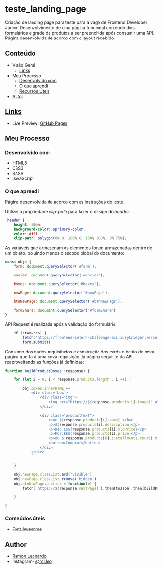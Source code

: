 # teste_landing_page
Criação de landing page para teste para a vaga de Frontend Developer Júnior. Desenvolvimento de uma página funcional contendo dois formulários e grade de produtos a ser preenchida após consumir uma API. Página desenvolvida de acordo com o layout recebido.

## Conteúdo

- Visão Geral
  - [Links](https://github.com/Rleopioneer/teste_landing_page/blob/master/README.md#links)
- Meu Processo
  - [Desenvolvido com](https://github.com/Rleopioneer/teste_landing_page/blob/master/README.md#built-with)
  - [O que aprendi](https://github.com/Rleopioneer/teste_landing_page/blob/master/README.md#what-i-learned)
  - [Recursos Úteis](https://github.com/Rleopioneer/teste_landing_page/blob/master/README.md#useful-resources)
- [Autor](https://github.com/Rleopioneer/teste_landing_page/blob/master/README.md#author)

## [Links](https://github.com/Rleopioneer/teste_landing_page/blob/master/README.md#links)

- Live Preview: [GitHub Pages](https://rleopioneer.github.io/teste_landing_page/)

## Meu Processo

### Desenvolvido com

- HTML5
- CSS3
- SASS
- JavaScript

### O que aprendi

Página desenvolvida de acordo com as instruções do teste. 

Utilizei a propriedade *clip-path* para fazer o design do *header*.

```scss
.header {
    height: 30em;
    background-color: $primary-color;
    color: #fff ;
    clip-path: polygon(0% 0, 100% 0, 100% 100%, 0% 75%);
```



As variáveis que armazenam os elementos foram armazenadas dentro de um objeto, poluindo menos o escopo global do documento:

```javascript
const obj= {
    form: document.querySelector('#form'),

    enviar: document.querySelector('#enviar'),

    boxes: document.querySelector('#boxes'),

    newPage: document.querySelector('#newPage'),

    btnNewPage: document.querySelector('#btnNewPage'),

    formShare: document.querySelector('#formShare')
}
```



API Request é realizada após a validação do formulário:

```js
    if (!temErro) {
        fetch('https://frontend-intern-challenge-api.iurykrieger.vercel.app/products?	page=1').then(toJson).then(buildProductBoxes).catch(errorMsg)
        form.submit()
```



Consumo dos dados requisitados e construção dos cards e botão de nova página que fará uma nova requisição da página seguinte da API reaproveitando as funções já definidas:

```js
function buildProductBoxes (response) {

    for (let i = 0; i < response.products.length ; i ++) {

        obj.boxes.innerHTML += `
            <div class="box">
                <div class="img">
                    <img src="https://${response.products[i].image}" alt="Porduct Image" class="product_img">
                </div>
                 
                <div class="productText">    
                    <h4> ${response.products[i].name} </h4>
                    <p>${response.products[i].description}</p>
                    <p>De: R$${response.products[i].oldPrice}</p>
                    <p>Por:R$${response.products[i].price}</p>
                    <p>ou ${response.products[0].installments.count} x de R$${response.products[0].installments.value}</p>
                    <button>Comprar</button>
                </div>
            </div>
            `
        
    }
    
    obj.newPage.classList.add('visible')
    obj.newPage.classList.remove('hidden')
    obj.btnNewPage.onclick = function(e) {
        fetch(`https://${response.nextPage}`).then(toJson).then(buildProductBoxes).catch(errorMsg)
    
    }

}
```

### Conteúdos úteis

- [Font Awesome](https://fontawesome.com/)

## Author

- [Ramon Leonardo](https://www.linkedin.com/in/ramon-leonardo-rx/)
- Instagram- [@rcl.leo](https://www.instagram.com/rcl.leo/)
